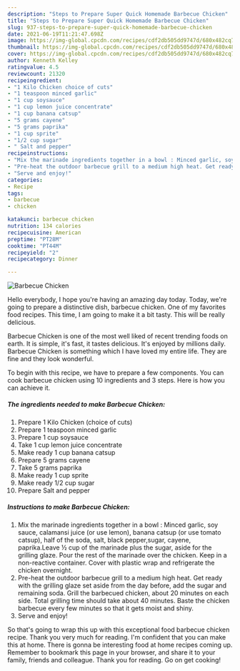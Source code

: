 ```yaml
---
description: "Steps to Prepare Super Quick Homemade Barbecue Chicken"
title: "Steps to Prepare Super Quick Homemade Barbecue Chicken"
slug: 937-steps-to-prepare-super-quick-homemade-barbecue-chicken
date: 2021-06-19T11:21:47.698Z
image: https://img-global.cpcdn.com/recipes/cdf2db505dd9747d/680x482cq70/barbecue-chicken-recipe-main-photo.jpg
thumbnail: https://img-global.cpcdn.com/recipes/cdf2db505dd9747d/680x482cq70/barbecue-chicken-recipe-main-photo.jpg
cover: https://img-global.cpcdn.com/recipes/cdf2db505dd9747d/680x482cq70/barbecue-chicken-recipe-main-photo.jpg
author: Kenneth Kelley
ratingvalue: 4.5
reviewcount: 21320
recipeingredient:
- "1 Kilo Chicken choice of cuts"
- "1 teaspoon minced garlic"
- "1 cup soysauce"
- "1 cup lemon juice concentrate"
- "1 cup banana catsup"
- "5 grams cayene"
- "5 grams paprika"
- "1 cup sprite"
- "1/2 cup sugar"
- " Salt and pepper"
recipeinstructions:
- "Mix the marinade ingredients together in a bowl : Minced garlic, soy sauce, calamansi juice (or use lemon), banana catsup (or use tomato catsup), half of the soda, salt, black pepper,sugar, cayene, paprika.Leave ½ cup of the marinade plus the sugar, aside for the grilling glaze. Pour the rest of the marinade over the chicken. Keep in a non-reactive container. Cover with plastic wrap and refrigerate the chicken overnight."
- "Pre-heat the outdoor barbecue grill to a medium high heat. Get ready with the grilling glaze set aside from the day before, add the sugar and remaining soda. Grill the barbecued chicken, about 20 minutes on each side. Total grilling time should take about 40 minutes. Baste the chicken barbecue every few minutes so that it gets moist and shiny."
- "Serve and enjoy!"
categories:
- Recipe
tags:
- barbecue
- chicken

katakunci: barbecue chicken 
nutrition: 134 calories
recipecuisine: American
preptime: "PT28M"
cooktime: "PT44M"
recipeyield: "2"
recipecategory: Dinner

---
```



![Barbecue Chicken](https://img-global.cpcdn.com/recipes/cdf2db505dd9747d/680x482cq70/barbecue-chicken-recipe-main-photo.jpg)

Hello everybody, I hope you're having an amazing day today. Today, we're going to prepare a distinctive dish, barbecue chicken. One of my favorites food recipes. This time, I am going to make it a bit tasty. This will be really delicious.



Barbecue Chicken is one of the most well liked of recent trending foods on earth. It is simple, it's fast, it tastes delicious. It's enjoyed by millions daily. Barbecue Chicken is something which I have loved my entire life. They are fine and they look wonderful.


To begin with this recipe, we have to prepare a few components. You can cook barbecue chicken using 10 ingredients and 3 steps. Here is how you can achieve it.

<!--inarticleads1-->

##### The ingredients needed to make Barbecue Chicken:

1. Prepare 1 Kilo Chicken (choice of cuts)
1. Prepare 1 teaspoon minced garlic
1. Prepare 1 cup soysauce
1. Take 1 cup lemon juice concentrate
1. Make ready 1 cup banana catsup
1. Prepare 5 grams cayene
1. Take 5 grams paprika
1. Make ready 1 cup sprite
1. Make ready 1/2 cup sugar
1. Prepare  Salt and pepper




<!--inarticleads2-->

##### Instructions to make Barbecue Chicken:

1. Mix the marinade ingredients together in a bowl : Minced garlic, soy sauce, calamansi juice (or use lemon), banana catsup (or use tomato catsup), half of the soda, salt, black pepper,sugar, cayene, paprika.Leave ½ cup of the marinade plus the sugar, aside for the grilling glaze. Pour the rest of the marinade over the chicken. Keep in a non-reactive container. Cover with plastic wrap and refrigerate the chicken overnight.
1. Pre-heat the outdoor barbecue grill to a medium high heat. Get ready with the grilling glaze set aside from the day before, add the sugar and remaining soda. Grill the barbecued chicken, about 20 minutes on each side. Total grilling time should take about 40 minutes. Baste the chicken barbecue every few minutes so that it gets moist and shiny.
1. Serve and enjoy!




So that's going to wrap this up with this exceptional food barbecue chicken recipe. Thank you very much for reading. I'm confident that you can make this at home. There is gonna be interesting food at home recipes coming up. Remember to bookmark this page in your browser, and share it to your family, friends and colleague. Thank you for reading. Go on get cooking!
